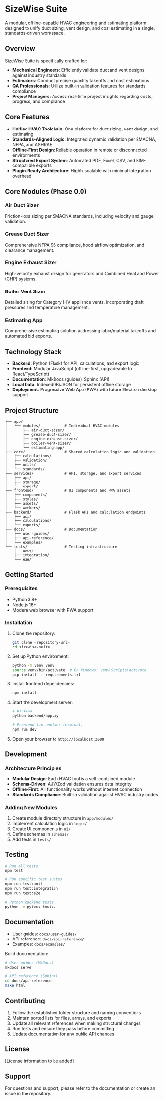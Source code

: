 # SizeWise Suite

A modular, offline-capable HVAC engineering and estimating platform designed to unify duct sizing, vent design, and cost estimating in a single, standards-driven workspace.

## Overview

SizeWise Suite is specifically crafted for:
- **Mechanical Engineers**: Efficiently validate duct and vent designs against industry standards
- **Estimators**: Conduct precise quantity takeoffs and cost estimations
- **QA Professionals**: Utilize built-in validation features for standards compliance
- **Project Managers**: Access real-time project insights regarding costs, progress, and compliance

## Core Features

- **Unified HVAC Toolchain**: One platform for duct sizing, vent design, and estimating
- **Standards-Aligned Logic**: Integrated dynamic validation per SMACNA, NFPA, and ASHRAE
- **Offline-First Design**: Reliable operation in remote or disconnected environments
- **Structured Export System**: Automated PDF, Excel, CSV, and BIM-compatible exports
- **Plugin-Ready Architecture**: Highly scalable with minimal integration overhead

## Core Modules (Phase 0.0)

### Air Duct Sizer
Friction-loss sizing per SMACNA standards, including velocity and gauge validation.

### Grease Duct Sizer
Comprehensive NFPA 96 compliance, hood airflow optimization, and clearance management.

### Engine Exhaust Sizer
High-velocity exhaust design for generators and Combined Heat and Power (CHP) systems.

### Boiler Vent Sizer
Detailed sizing for Category I–IV appliance vents, incorporating draft pressures and temperature management.

### Estimating App
Comprehensive estimating solution addressing labor/material takeoffs and automated bid exports.

## Technology Stack

- **Backend**: Python (Flask) for API, calculations, and export logic
- **Frontend**: Modular JavaScript (offline-first, upgradeable to React/TypeScript)
- **Documentation**: MkDocs (guides), Sphinx (API)
- **Local Data**: IndexedDB/JSON for persistent offline storage
- **Deployment**: Progressive Web App (PWA) with future Electron desktop support

## Project Structure

```
├── app/
│   └── modules/           # Individual HVAC modules
│       ├── air-duct-sizer/
│       ├── grease-duct-sizer/
│       ├── engine-exhaust-sizer/
│       ├── boiler-vent-sizer/
│       └── estimating-app/
├── core/                  # Shared calculation logic and validation
│   ├── calculations/
│   ├── validation/
│   ├── units/
│   └── standards/
├── services/              # API, storage, and export services
│   ├── api/
│   ├── storage/
│   └── export/
├── frontend/              # UI components and PWA assets
│   ├── components/
│   ├── styles/
│   ├── assets/
│   └── workers/
├── backend/               # Flask API and calculation endpoints
│   ├── api/
│   ├── calculations/
│   └── exports/
├── docs/                  # Documentation
│   ├── user-guides/
│   ├── api-reference/
│   └── examples/
└── tests/                 # Testing infrastructure
    ├── unit/
    ├── integration/
    └── e2e/
```

## Getting Started

### Prerequisites

- Python 3.8+
- Node.js 16+
- Modern web browser with PWA support

### Installation

1. Clone the repository:
   ```bash
   git clone <repository-url>
   cd sizewise-suite
   ```

2. Set up Python environment:
   ```bash
   python -m venv venv
   source venv/bin/activate  # On Windows: venv\Scripts\activate
   pip install -r requirements.txt
   ```

3. Install frontend dependencies:
   ```bash
   npm install
   ```

4. Start the development server:
   ```bash
   # Backend
   python backend/app.py
   
   # Frontend (in another terminal)
   npm run dev
   ```

5. Open your browser to `http://localhost:3000`

## Development

### Architecture Principles

- **Modular Design**: Each HVAC tool is a self-contained module
- **Schema-Driven**: AJV/Zod validation ensures data integrity
- **Offline-First**: All functionality works without internet connection
- **Standards Compliance**: Built-in validation against HVAC industry codes

### Adding New Modules

1. Create module directory structure in `app/modules/`
2. Implement calculation logic in `logic/`
3. Create UI components in `ui/`
4. Define schemas in `schemas/`
5. Add tests in `tests/`

## Testing

```bash
# Run all tests
npm test

# Run specific test suites
npm run test:unit
npm run test:integration
npm run test:e2e

# Python backend tests
python -m pytest tests/
```

## Documentation

- User guides: `docs/user-guides/`
- API reference: `docs/api-reference/`
- Examples: `docs/examples/`

Build documentation:
```bash
# User guides (MkDocs)
mkdocs serve

# API reference (Sphinx)
cd docs/api-reference
make html
```

## Contributing

1. Follow the established folder structure and naming conventions
2. Maintain sorted lists for files, arrays, and exports
3. Update all relevant references when making structural changes
4. Run tests and ensure they pass before committing
5. Update documentation for any public API changes

## License

[License information to be added]

## Support

For questions and support, please refer to the documentation or create an issue in the repository.
